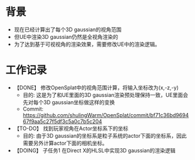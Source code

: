 # 背景
- 现在已经计算出了每个3D gaussian的视角范围
- 但UE中渲染3D gaussian仍然是全视角渲染的
- 为了达到基于可视视角的渲染效果，需要修改UE中的渲染逻辑。

# 工作记录
- 【DONE】 修改OpenSplat中的视角范围计算，将输入坐标改为(x,-z,-y)
	- 目的: 这是为了和UE里面的3D gaussian渲染预处理保持一致，UE里面会先对每个3D gaussian坐标做这样的变换
	- Commit: https://github.com/shulingWarm/OpenSplat/commit/bf71c36bd969467f9aa5c27f5df3c5a0c7b5c204
- 【TO-DO】 找到玩家视角在Actor坐标系下的坐标
	- 目的: 由于3D gaussian的坐标系是粒子系统的actor下面的坐标系，因此需要另外计算actor下面的相机坐标。
- 【DOING】 子任务1 在Direct X的HLSL中实现3D gaussian的渲染逻辑